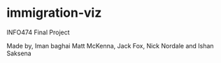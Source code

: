 # immigration-viz
INFO474 Final Project  

Made by, Iman baghai Matt McKenna, Jack Fox, Nick Nordale and Ishan Saksena
